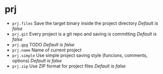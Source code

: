 <!-- TITLE: prj -->

# prj

- `prj.files` Save the target binary inside the project directory _Default is false_
- `prj.git` Every project is a git repo and saving is committing _Default is false_
- `prj.gpg` TODO _Default is false_
- `prj.name` Name of current project
- `prj.simple` Use simple project saving style (funcions, comments, options) _Default is false_
- `prj.zip` Use ZIP format for project files _Default is false_

<p hidden>prj.files prj.git prj.gpg prj.name prj.simple prj.zip</p>